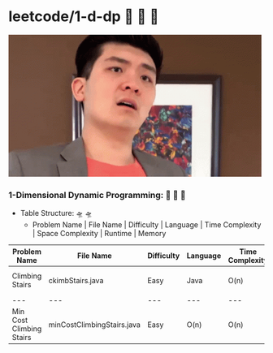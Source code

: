 # leetcode/1-d-dp :space_invader:	:space_invader:	:space_invader:	
![](https://github.com/guillermobermejo/leetcode/blob/main/f.gif)
### 1-Dimensional Dynamic Programming: :space_invader:	:space_invader:	:space_invader:	
- Table Structure: :flying_saucer: :flying_saucer:
  - Problem Name | File Name | Difficulty | Language | Time Complexity | Space Complexity | Runtime | Memory

|Problem Name|File Name|Difficulty|Language|Time Complexity|Space Complexity|Runtime|Memory|
|---|---|---|---|---|---|---|---|
|Climbing Stairs|ckimbStairs.java|Easy|Java|O(n)|O(n)|0ms (Beats 100%)|39.7mb (Beats 49.05%)|
|---|---|---|---|---|---|---|---|
|Min Cost Climbing Stairs|minCostClimbingStairs.java|Easy|O(n)|O(n)|Java|0ms (Beats 100%)|43mb (Beats 64.67%)|
